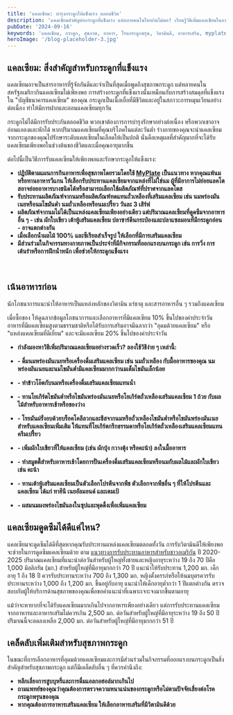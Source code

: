 ```yaml
---
title: 'แคลเซียม: บำรุงกระดูกให้แข็งแรง ตลอดชีวิต'
description: 'แคลเซียมสำคัญต่อกระดูกที่แข็งแรง แต่หลายคนในไทยกินไม่พอ! เรียนรู้วิธีเพิ่มแคลเซียมในอาหาร และเคล็ดลับบำรุงกระดูกให้แข็งแรงตลอดชีวิต'
pubDate: '2024-09-16'
keywords: 'แคลเซียม, กระดูก, สุขภาพ, อาหาร, โรคกระดูกพรุน, วิตามินดี, อาหารเสริม, myplate, โภชนาการ, นักโภชนาการ'
heroImage: '/blog-placeholder-3.jpg'
---
```


## แคลเซียม: สิ่งสำคัญสำหรับกระดูกที่แข็งแรง

แคลเซียมอาจเป็นสารอาหารที่รู้จักกันดีและจำเป็นที่สุดเมื่อพูดถึงสุขภาพกระดูก แต่หลายคนในสหรัฐอเมริกากินแคลเซียมไม่เพียงพอ การสร้างกระดูกที่แข็งแรงนั้นเหมือนกับการสร้างสมดุลที่แข็งแรงใน "บัญชีธนาคารแคลเซียม" ของคุณ กระดูกเป็นเนื้อเยื่อที่มีชีวิตและอยู่ในสภาวะการหมุนเวียนอย่างต่อเนื่อง ทำให้มีการฝากและถอนแคลเซียมทุกวัน

กระดูกไม่ได้มีการรับประกันตลอดชีวิต พวกเขาต้องการการบำรุงรักษาอย่างต่อเนื่อง หรือพวกเขาอาจอ่อนแอลงและหักได้ หากปริมาณแคลเซียมที่คุณบริโภคในแต่ละวันต่ำ ร่างกายของคุณจะนำแคลเซียมจากกระดูกของคุณไปรักษาระดับแคลเซียมในเลือดให้เป็นปกติ นั่นคือเหตุผลที่สำคัญมากที่จะได้รับแคลเซียมเพียงพอในช่วงต้นของชีวิตและเมื่อคุณอายุมากขึ้น

ต่อไปนี้เป็นวิธีการรับแคลเซียมให้เพียงพอและรักษากระดูกให้แข็งแรง:

* **ปฏิบัติตามแผนการกินอาหารเพื่อสุขภาพโดยรวมโดยใช้ [MyPlate](https://www.myplate.gov/) เป็นแนวทาง หากคุณแพ้นมหรือทานอาหารวีแกน ให้เลือกรับประทานแคลเซียมจากแหล่งที่ไม่ใช่นม ผู้ที่มีอาการไม่ย่อยแลคโตสอาจย่อยอาหารบางชนิดได้หรือสามารถเลือกใช้ผลิตภัณฑ์ที่ปราศจากแลคโตส**
* **รับประทานผลิตภัณฑ์จากนมหรือผลิตภัณฑ์ทดแทนถั่วเหลืองที่เสริมแคลเซียม เช่น นมพร่องมันเนยหรือนมไขมันต่ำ นมถั่วเหลืองหรือนมเปรี้ยว วันละ 3 เสิร์ฟ**
* **ผลิตภัณฑ์จากนมไม่ได้เป็นแหล่งแคลเซียมเพียงอย่างเดียว แต่ปริมาณแคลเซียมที่ดูดซึมจากอาหารอื่น ๆ - เช่น ผักใบเขียว เต้าหู้เสริมแคลเซียม ปลาซาร์ดีนกระป๋องและปลาแซลมอนที่มีกระดูกอ่อน - อาจแตกต่างกัน**
* **เมื่อเลือกน้ำผลไม้ 100% และซีเรียลสำเร็จรูป ให้เลือกที่มีการเสริมแคลเซียม**
* **มีส่วนร่วมในกิจกรรมทางกายภาพเป็นประจำที่มีกิจกรรมที่ออกแรงบนกระดูก เช่น การวิ่ง การเต้นรำหรือการฝึกน้ำหนัก เพื่อช่วยให้กระดูกแข็งแรง**

<br />

## เน้นอาหารก่อน

นักโภชนาการแนะนำให้อาหารเป็นแหล่งหลักของวิตามิน แร่ธาตุ และสารอาหารอื่น ๆ รวมถึงแคลเซียม

เมื่อซื้อของ ให้ดูฉลากข้อมูลโภชนาการและเลือกอาหารที่มีแคลเซียม 10% ขึ้นไปของค่าประจำวัน อาหารที่มีแคลเซียมสูงตามธรรมชาติหรือได้รับการเสริมอาจมีฉลากว่า "อุดมด้วยแคลเซียม" หรือ "แหล่งแคลเซียมที่ดีเยี่ยม" และจะมีแคลเซียม 20% ขึ้นไปของค่าประจำวัน


* **กำลังมองหาวิธีเพิ่มปริมาณแคลเซียมอย่างรวดเร็ว? ลองใช้วิธีง่าย ๆ เหล่านี้:**

* **- ดื่มนมพร่องมันเนยหรือเครื่องดื่มเสริมแคลเซียม เช่น นมถั่วเหลือง  กับมื้ออาหารของคุณ นมพร่องมันเนยและนมไขมันต่ำมีแคลเซียมมากกว่านมเต็มไขมันเล็กน้อย**
* **- ทำข้าวโอ๊ตกับนมหรือเครื่องดื่มเสริมแคลเซียมแทนน้ำ**
* **- ทานโยเกิร์ตไขมันต่ำหรือไขมันพร่องมันเนยหรือโยเกิร์ตถั่วเหลืองเสริมแคลเซียม 1 ถ้วย กับผลไม้สำหรับอาหารเช้าหรือของว่าง**
* **- โรยมันฝรั่งอบด้วยบร็อคโคลีลวกและชีสจากนมหรือถั่วเหลืองไขมันต่ำหรือไขมันพร่องมันเนย สำหรับแคลเซียมเพิ่มเติม ให้แทนที่โยเกิร์ตกรีกธรรมดาหรือโยเกิร์ตถั่วเหลืองเสริมแคลเซียมแทนครีมเปรี้ยว**
* **- เพิ่มผักใบเขียวที่ให้แคลเซียม (เช่น ผักบุ้ง กวางตุ้ง หรือคะน้า) ลงในมื้ออาหาร**
* **- ทำสมูตตี้สำหรับอาหารเช้าโดยการปั่นเครื่องดื่มเสริมแคลเซียมหรือนมกับผลไม้และผักใบเขียว เช่น คะน้า**
* **- ทานเต้าหู้เสริมแคลเซียมเป็นตัวเลือกโปรตีนจากพืช ตัวเลือกจากพืชอื่น ๆ ที่ให้โปรตีนและแคลเซียม ได้แก่ ทาฮินี เนยอัลมอนด์ และเตมเป้**
* **- ผสมนมผงพร่องไขมันลงในซุปและพุดดิ้งเพื่อเพิ่มแคลเซียม**

## แคลเซียมดูดซึมได้ดีแค่ไหน?

แคลเซียมจะดูดซึมได้ดีที่สุดหากคุณรับประทานแหล่งแคลเซียมตลอดทั้งวัน การรับวิตามินดีให้เพียงพอจะช่วยในการดูดซึมแคลเซียมด้วย
ตาม [แนวทางการรับประทานอาหารสำหรับชาวอเมริกัน](https://www.dietaryguidelines.gov/) ปี 2020-2025 ปริมาณแคลเซียมที่แนะนำต่อวันสำหรับผู้ใหญ่ทั้งชายและหญิงอายุระหว่าง 19 ถึง 70 ปีคือ 1,000 มิลลิกรัม (มก.) สำหรับผู้ใหญ่ที่มีอายุมากกว่า 70 ปี แนะนำให้รับประทาน 1,200 มก. เด็กอายุ 1 ถึง 18 ปี ควรรับประทานระหว่าง 700 ถึง 1,300 มก. หญิงตั้งครรภ์หรือให้นมบุตรควรรับประทานระหว่าง 1,000 ถึง 1,200 มก. ขึ้นอยู่กับอายุ แนะนำให้เด็กอายุต่ำกว่า 1 ปีแตกต่างกัน ตรวจสอบกับผู้ให้บริการด้านสุขภาพของคุณเพื่อขอคำแนะนำที่เฉพาะเจาะจงมากขึ้นตามอายุ

แม้ว่าจะหายากที่จะได้รับแคลเซียมมากเกินไปจากอาหารเพียงอย่างเดียว แต่การรับประทานแคลเซียมจากอาหารและอาหารเสริมไม่ควรเกิน 2,500 มก. ต่อวันสำหรับผู้ใหญ่ที่มีอายุระหว่าง 19 ถึง 50 ปี ปริมาณนี้จะลดลงเหลือ 2,000 มก. ต่อวันสำหรับผู้ใหญ่ที่มีอายุมากกว่า 51 ปี

## เคล็ดลับเพิ่มเติมสำหรับสุขภาพกระดูก

ในขณะที่การเลือกอาหารที่อุดมด้วยแคลเซียมและการมีส่วนร่วมในกิจกรรมที่ออกแรงบนกระดูกเป็นสิ่งสำคัญสำหรับสุขภาพกระดูก แต่ก็มีเคล็ดลับอื่น ๆ ที่ควรคำนึงถึง:

* **หลีกเลี่ยงการสูบบุหรี่และการดื่มแอลกอฮอล์มากเกินไป**
* **ถามแพทย์ของคุณว่าคุณต้องการตรวจความหนาแน่นของกระดูกหรือไม่ตามปัจจัยเสี่ยงต่อโรคกระดูกพรุนของคุณ**
* **หากคุณต้องการอาหารเสริมแคลเซียม ให้เลือกอาหารเสริมที่มีวิตามินดีด้วย**
